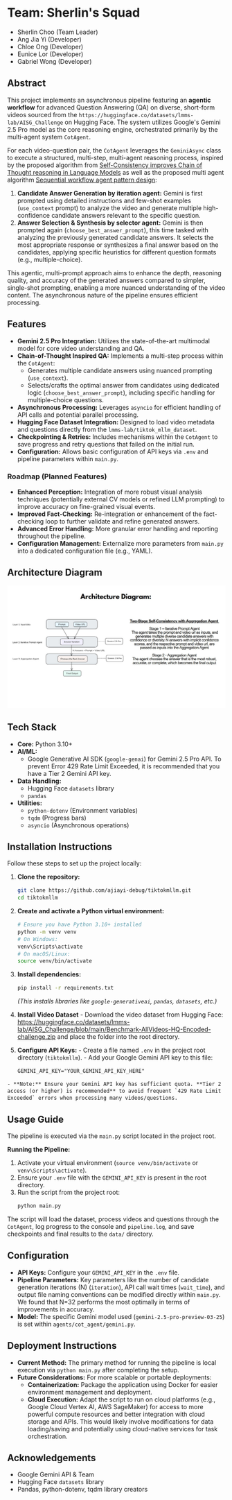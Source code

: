 # Team: Sherlin's Squad

- Sherlin Choo (Team Leader)
- Ang Jia Yi (Developer)
- Chloe Ong (Developer)
- Eunice Lor (Developer)
- Gabriel Wong (Developer)

## Abstract

This project implements an asynchronous pipeline featuring an **agentic workflow** for advanced Question Answering (QA) on diverse, short-form videos sourced from the `https://huggingface.co/datasets/lmms-lab/AISG_Challenge` on Hugging Face. The system utilizes Google's Gemini 2.5 Pro model as the core reasoning engine, orchestrated primarily by the multi-agent system `CotAgent`.

For each video-question pair, the `CotAgent` leverages the `GeminiAsync` class to execute a structured, multi-step, multi-agent reasoning process, inspired by the proposed algorithm from [Self-Consistency improves Chain of Thought reasoning in Language Models](https://arxiv.org/abs/2203.11171) as well as the proposed multi agent algorithm [Sequential workflow agent pattern design](https://microsoft.github.io/autogen/stable/user-guide/core-user-guide/design-patterns/sequential-workflow.html):

1.  **Candidate Answer Generation by iteration agent:** Gemini is first prompted using detailed instructions and few-shot examples (`use_context` prompt) to analyze the video and generate multiple high-confidence candidate answers relevant to the specific question.
2.  **Answer Selection & Synthesis by selector agent:** Gemini is then prompted again (`choose_best_answer_prompt`), this time tasked with analyzing the previously generated candidate answers. It selects the most appropriate response or synthesizes a final answer based on the candidates, applying specific heuristics for different question formats (e.g., multiple-choice).

This agentic, multi-prompt approach aims to enhance the depth, reasoning quality, and accuracy of the generated answers compared to simpler, single-shot prompting, enabling a more nuanced understanding of the video content. The asynchronous nature of the pipeline ensures efficient processing.

## Features

- **Gemini 2.5 Pro Integration:** Utilizes the state-of-the-art multimodal model for core video understanding and QA.
- **Chain-of-Thought Inspired QA:** Implements a multi-step process within the `CotAgent`:
  - Generates multiple candidate answers using nuanced prompting (`use_context`).
  - Selects/crafts the optimal answer from candidates using dedicated logic (`choose_best_answer_prompt`), including specific handling for multiple-choice questions.
- **Asynchronous Processing:** Leverages `asyncio` for efficient handling of API calls and potential parallel processing.
- **Hugging Face Dataset Integration:** Designed to load video metadata and questions directly from the `lmms-lab/tiktok_mllm_dataset`.
- **Checkpointing & Retries:** Includes mechanisms within the `CotAgent` to save progress and retry questions that failed on the initial run.
- **Configuration:** Allows basic configuration of API keys via `.env` and pipeline parameters within `main.py`.

### Roadmap (Planned Features)

- **Enhanced Perception:** Integration of more robust visual analysis techniques (potentially external CV models or refined LLM prompting) to improve accuracy on fine-grained visual events.
- **Improved Fact-Checking:** Re-integration or enhancement of the fact-checking loop to further validate and refine generated answers.
- **Advanced Error Handling:** More granular error handling and reporting throughout the pipeline.
- **Configuration Management:** Externalize more parameters from `main.py` into a dedicated configuration file (e.g., YAML).

## Architecture Diagram

![Pipeline Architecture Diagram](public/architecture_diagram.jpg)

## Tech Stack

- **Core:** Python 3.10+
- **AI/ML:**
  - Google Generative AI SDK (`google-genai`) for Gemini 2.5 Pro API. To prevent Error 429 Rate Limit Exceeded, it is recommended that you have a Tier 2 Gemini API key.
- **Data Handling:**
  - Hugging Face `datasets` library
  - `pandas`
- **Utilities:**
  - `python-dotenv` (Environment variables)
  - `tqdm` (Progress bars)
  - `asyncio` (Asynchronous operations)

## Installation Instructions

Follow these steps to set up the project locally:

1.  **Clone the repository:**

    ```bash
    git clone https://github.com/ajiayi-debug/tiktokmllm.git
    cd tiktokmllm
    ```

2.  **Create and activate a Python virtual environment:**

    ```bash
    # Ensure you have Python 3.10+ installed
    python -m venv venv
    # On Windows:
    venv\Scripts\activate
    # On macOS/Linux:
    source venv/bin/activate
    ```

3.  **Install dependencies:**

    ```bash
    pip install -r requirements.txt
    ```

    _(This installs libraries like `google-generativeai`, `pandas`, `datasets`, etc.)_

4.   **Install Video Dataset**
    - Download the video dataset from Hugging Face: https://huggingface.co/datasets/lmms-lab/AISG_Challenge/blob/main/Benchmark-AllVideos-HQ-Encoded-challenge.zip and place the folder into the root directory.

5.   **Configure API Keys:**
    - Create a file named `.env` in the project root directory (`tiktokmllm`).
    - Add your Google Gemini API key to this file:
      ```dotenv
      GEMINI_API_KEY="YOUR_GEMINI_API_KEY_HERE"
      ```
    - **Note:** Ensure your Gemini API key has sufficient quota. **Tier 2 access (or higher) is recommended** to avoid frequent `429 Rate Limit Exceeded` errors when processing many videos/questions.
     
## Usage Guide

The pipeline is executed via the `main.py` script located in the project root.

**Running the Pipeline:**

1.  Activate your virtual environment (`source venv/bin/activate` or `venv\Scripts\activate`).
2.  Ensure your `.env` file with the `GEMINI_API_KEY` is present in the root directory.
3.  Run the script from the project root:
    ```bash
    python main.py
    ```

The script will load the dataset, process videos and questions through the `CotAgent`, log progress to the console and `pipeline.log`, and save checkpoints and final results to the `data/` directory.

## Configuration

- **API Keys:** Configure your `GEMINI_API_KEY` in the `.env` file.
- **Pipeline Parameters:** Key parameters like the number of candidate generation iterations (N) (`iteration`), API call wait times (`wait_time`), and output file naming conventions can be modified directly within `main.py`. We found that N=32 performs the most optimally in terms of improvements in accuracy.
- **Model:** The specific Gemini model used (`gemini-2.5-pro-preview-03-25`) is set within `agents/cot_agent/gemini.py`.

## Deployment Instructions

- **Current Method:** The primary method for running the pipeline is local execution via `python main.py` after completing the setup.
- **Future Considerations:** For more scalable or portable deployments:
  - **Containerization:** Package the application using Docker for easier environment management and deployment.
  - **Cloud Execution:** Adapt the script to run on cloud platforms (e.g., Google Cloud Vertex AI, AWS SageMaker) for access to more powerful compute resources and better integration with cloud storage and APIs. This would likely involve modifications for data loading/saving and potentially using cloud-native services for task orchestration.

## Acknowledgements

- Google Gemini API & Team
- Hugging Face `datasets` library
- Pandas, python-dotenv, tqdm library creators
